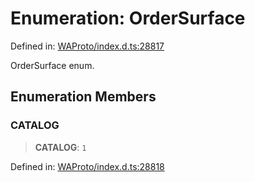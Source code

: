 # Enumeration: OrderSurface

Defined in: [WAProto/index.d.ts:28817](https://github.com/Fokusdotid/bail/blob/a029a4f9908cd3806112e8438f5a31dda1376b84/WAProto/index.d.ts#L28817)

OrderSurface enum.

## Enumeration Members

### CATALOG

> **CATALOG**: `1`

Defined in: [WAProto/index.d.ts:28818](https://github.com/Fokusdotid/bail/blob/a029a4f9908cd3806112e8438f5a31dda1376b84/WAProto/index.d.ts#L28818)
